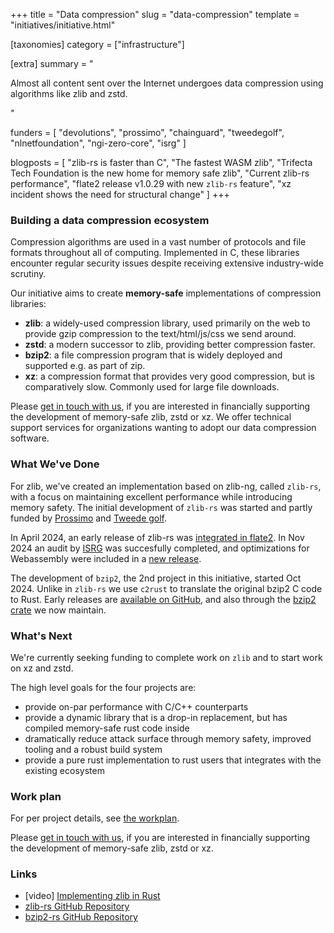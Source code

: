 +++
title = "Data compression"
slug = "data-compression"
template = "initiatives/initiative.html"

[taxonomies]
category = ["infrastructure"]

[extra]
summary = "<p>Almost all content sent over the Internet undergoes data compression using algorithms like zlib and zstd.</p>"

funders = [
    "devolutions", 
    "prossimo", 
    "chainguard", 
    "tweedegolf", 
    "nlnetfoundation", 
    "ngi-zero-core",
    "isrg"
]

blogposts = [
    "zlib-rs is faster than C",
    "The fastest WASM zlib",
    "Trifecta Tech Foundation is the new home for memory safe zlib",
    "Current zlib-rs performance",
    "flate2 release v1.0.29 with new `zlib-rs` feature",
    "xz incident shows the need for structural change"
]
+++

### Building a data compression ecosystem

Compression algorithms are used in a vast number of protocols and file formats throughout all of computing. Implemented in C, these libraries encounter regular security issues despite receiving extensive industry-wide scrutiny.

Our initiative aims to create **memory-safe** implementations of compression libraries:

- **zlib**: a widely-used compression library, used primarily on the web to provide gzip compression to the text/html/js/css we send around.
- **zstd**: a modern successor to zlib, providing better compression faster. 
- **bzip2**: a file compression program that is widely deployed and supported e.g. as part of zip.
- **xz**: a compression format that provides very good compression, but is comparatively slow. Commonly used for large file downloads.

Please [get in touch with us](/support), if you are interested in financially supporting the development of memory-safe zlib, zstd or xz. We offer technical support services for organizations wanting to adopt our data compression software.

### What We've Done

For zlib, we've created an implementation based on zlib-ng, called `zlib-rs`, with a focus on maintaining excellent performance while introducing memory safety. The initial development of `zlib-rs` was started and partly funded by [Prossimo](https://www.memorysafety.org/initiative/zlib/) and [Tweede golf](https://tweedegolf.nl/en).

In April 2024, an early release of zlib-rs was [integrated in flate2](https://github.com/rust-lang/flate2-rs/releases/tag/1.0.29). In Nov 2024 an audit by [ISRG](https://www.abetterinternet.org/) was succesfully completed, and optimizations for Webassembly were included in a [new release](https://github.com/trifectatechfoundation/zlib-rs/releases).

The development of `bzip2`, the 2nd project in this initiative, started Oct 2024. Unlike in `zlib-rs` we use `c2rust` to translate the original bzip2 C code to Rust. Early releases are [available on GitHub](https://github.com/trifectatechfoundation/libbzip2-rs?tab=readme-ov-file#how-to-use-libbzip2-rs-in-your-project), and also through the [bzip2 crate](https://crates.io/crates/bzip2) we now maintain.

### What's Next

We're currently seeking funding to complete work on `zlib` and to start work on xz and zstd. 

The high level goals for the four projects are:

- provide on-par performance with C/C++ counterparts
- provide a dynamic library that is a drop-in replacement, but has compiled memory-safe rust code inside
- dramatically reduce attack surface through memory safety, improved tooling and a robust build system
- provide a pure rust implementation to rust users that integrates with the existing ecosystem

### Work plan

For per project details, see [the workplan](/initiatives/workplans/data-compression).

Please [get in touch with us](/support), if you are interested in financially supporting the development of memory-safe zlib, zstd or xz.

### Links

- [video] [Implementing zlib in Rust](https://www.youtube.com/watch?v=mvzHQdCLkOY&list=PL8Q1w7Ff68DBZZbJt3ie5MUoJV5v2HeA7&index=11)
- [zlib-rs GitHub Repository](https://github.com/trifectatechfoundation/zlib-rs/)
- [bzip2-rs GitHub Repository](https://github.com/trifectatechfoundation/bzip2-rs)
